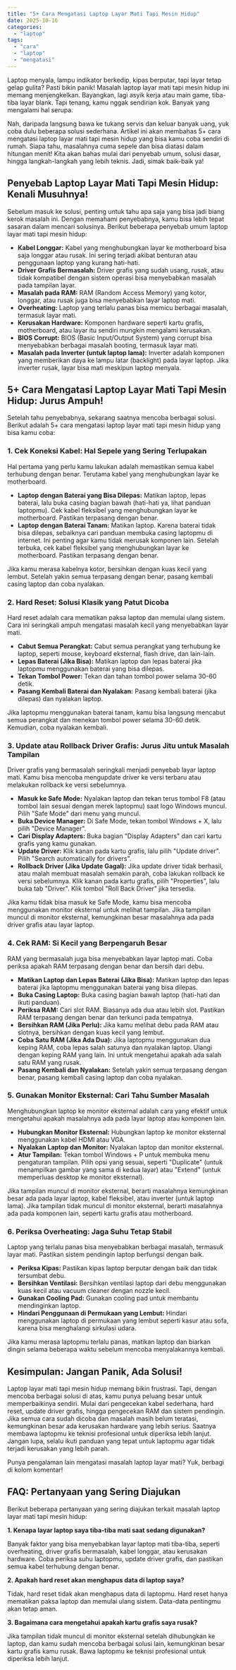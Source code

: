 ```yaml
---
title: "5+ Cara Mengatasi Laptop Layar Mati Tapi Mesin Hidup"
date: 2025-10-16
categories: 
  - "laptop"
tags: 
  - "cara"
  - "laptop"
  - "mengatasi"
---
```


Laptop menyala, lampu indikator berkedip, kipas berputar, tapi layar tetap gelap gulita? Pasti bikin panik! Masalah laptop layar mati tapi mesin hidup ini memang menjengkelkan. Bayangkan, lagi asyik kerja atau main game, tiba-tiba layar blank. Tapi tenang, kamu nggak sendirian kok. Banyak yang mengalami hal serupa.

Nah, daripada langsung bawa ke tukang servis dan keluar banyak uang, yuk coba dulu beberapa solusi sederhana. Artikel ini akan membahas 5+ cara mengatasi laptop layar mati tapi mesin hidup yang bisa kamu coba sendiri di rumah. Siapa tahu, masalahnya cuma sepele dan bisa diatasi dalam hitungan menit! Kita akan bahas mulai dari penyebab umum, solusi dasar, hingga langkah-langkah yang lebih teknis. Jadi, simak baik-baik ya!

## Penyebab Laptop Layar Mati Tapi Mesin Hidup: Kenali Musuhnya!

Sebelum masuk ke solusi, penting untuk tahu apa saja yang bisa jadi biang kerok masalah ini. Dengan memahami penyebabnya, kamu bisa lebih tepat sasaran dalam mencari solusinya. Berikut beberapa penyebab umum laptop layar mati tapi mesin hidup:

- **Kabel Longgar:** Kabel yang menghubungkan layar ke motherboard bisa saja longgar atau rusak. Ini sering terjadi akibat benturan atau penggunaan laptop yang kurang hati-hati.
- **Driver Grafis Bermasalah:** Driver grafis yang sudah usang, rusak, atau tidak kompatibel dengan sistem operasi bisa menyebabkan masalah pada tampilan layar.
- **Masalah pada RAM:** RAM (Random Access Memory) yang kotor, longgar, atau rusak juga bisa menyebabkan layar laptop mati.
- **Overheating:** Laptop yang terlalu panas bisa memicu berbagai masalah, termasuk layar mati.
- **Kerusakan Hardware:** Komponen hardware seperti kartu grafis, motherboard, atau layar itu sendiri mungkin mengalami kerusakan.
- **BIOS Corrupt:** BIOS (Basic Input/Output System) yang corrupt bisa menyebabkan berbagai masalah booting, termasuk layar mati.
- **Masalah pada Inverter (untuk laptop lama):** Inverter adalah komponen yang memberikan daya ke lampu latar (backlight) pada layar laptop. Jika inverter rusak, layar bisa mati meskipun laptop menyala.

## 5+ Cara Mengatasi Laptop Layar Mati Tapi Mesin Hidup: Jurus Ampuh!

Setelah tahu penyebabnya, sekarang saatnya mencoba berbagai solusi. Berikut adalah 5+ cara mengatasi laptop layar mati tapi mesin hidup yang bisa kamu coba:

### 1\. Cek Koneksi Kabel: Hal Sepele yang Sering Terlupakan

Hal pertama yang perlu kamu lakukan adalah memastikan semua kabel terhubung dengan benar. Terutama kabel yang menghubungkan layar ke motherboard.

- **Laptop dengan Baterai yang Bisa Dilepas:** Matikan laptop, lepas baterai, lalu buka casing bagian bawah (hati-hati ya, lihat panduan laptopmu). Cek kabel fleksibel yang menghubungkan layar ke motherboard. Pastikan terpasang dengan benar.
- **Laptop dengan Baterai Tanam:** Matikan laptop. Karena baterai tidak bisa dilepas, sebaiknya cari panduan membuka casing laptopmu di internet. Ini penting agar kamu tidak merusak komponen lain. Setelah terbuka, cek kabel fleksibel yang menghubungkan layar ke motherboard. Pastikan terpasang dengan benar.

Jika kamu merasa kabelnya kotor, bersihkan dengan kuas kecil yang lembut. Setelah yakin semua terpasang dengan benar, pasang kembali casing laptop dan coba nyalakan.

### 2\. Hard Reset: Solusi Klasik yang Patut Dicoba

Hard reset adalah cara mematikan paksa laptop dan memulai ulang sistem. Cara ini seringkali ampuh mengatasi masalah kecil yang menyebabkan layar mati.

- **Cabut Semua Perangkat:** Cabut semua perangkat yang terhubung ke laptop, seperti mouse, keyboard eksternal, flash drive, dan lain-lain.
- **Lepas Baterai (Jika Bisa):** Matikan laptop dan lepas baterai jika laptopmu menggunakan baterai yang bisa dilepas.
- **Tekan Tombol Power:** Tekan dan tahan tombol power selama 30-60 detik.
- **Pasang Kembali Baterai dan Nyalakan:** Pasang kembali baterai (jika dilepas) dan nyalakan laptop.

Jika laptopmu menggunakan baterai tanam, kamu bisa langsung mencabut semua perangkat dan menekan tombol power selama 30-60 detik. Kemudian, coba nyalakan kembali.

### 3\. Update atau Rollback Driver Grafis: Jurus Jitu untuk Masalah Tampilan

Driver grafis yang bermasalah seringkali menjadi penyebab layar laptop mati. Kamu bisa mencoba mengupdate driver ke versi terbaru atau melakukan rollback ke versi sebelumnya.

- **Masuk ke Safe Mode:** Nyalakan laptop dan tekan terus tombol F8 (atau tombol lain sesuai dengan merek laptopmu) saat logo Windows muncul. Pilih "Safe Mode" dari menu yang muncul.
- **Buka Device Manager:** Di Safe Mode, tekan tombol Windows + X, lalu pilih "Device Manager".
- **Cari Display Adapters:** Buka bagian "Display Adapters" dan cari kartu grafis yang kamu gunakan.
- **Update Driver:** Klik kanan pada kartu grafis, lalu pilih "Update driver". Pilih "Search automatically for drivers".
- **Rollback Driver (Jika Update Gagal):** Jika update driver tidak berhasil, atau malah membuat masalah semakin parah, coba lakukan rollback ke versi sebelumnya. Klik kanan pada kartu grafis, pilih "Properties", lalu buka tab "Driver". Klik tombol "Roll Back Driver" jika tersedia.

Jika kamu tidak bisa masuk ke Safe Mode, kamu bisa mencoba menggunakan monitor eksternal untuk melihat tampilan. Jika tampilan muncul di monitor eksternal, kemungkinan besar masalahnya ada pada driver grafis atau layar laptop.

### 4\. Cek RAM: Si Kecil yang Berpengaruh Besar

RAM yang bermasalah juga bisa menyebabkan layar laptop mati. Coba periksa apakah RAM terpasang dengan benar dan bersih dari debu.

- **Matikan Laptop dan Lepas Baterai (Jika Bisa):** Matikan laptop dan lepas baterai jika laptopmu menggunakan baterai yang bisa dilepas.
- **Buka Casing Laptop:** Buka casing bagian bawah laptop (hati-hati dan ikuti panduan).
- **Periksa RAM:** Cari slot RAM. Biasanya ada dua atau lebih slot. Pastikan RAM terpasang dengan benar dan terkunci pada tempatnya.
- **Bersihkan RAM (Jika Perlu):** Jika kamu melihat debu pada RAM atau slotnya, bersihkan dengan kuas kecil yang lembut.
- **Coba Satu RAM (Jika Ada Dua):** Jika laptopmu menggunakan dua keping RAM, coba lepas salah satunya dan nyalakan laptop. Ulangi dengan keping RAM yang lain. Ini untuk mengetahui apakah ada salah satu RAM yang rusak.
- **Pasang Kembali dan Nyalakan:** Setelah yakin semua terpasang dengan benar, pasang kembali casing laptop dan coba nyalakan.

### 5\. Gunakan Monitor Eksternal: Cari Tahu Sumber Masalah

Menghubungkan laptop ke monitor eksternal adalah cara yang efektif untuk mengetahui apakah masalahnya ada pada layar laptop atau komponen lain.

- **Hubungkan Monitor Eksternal:** Hubungkan laptop ke monitor eksternal menggunakan kabel HDMI atau VGA.
- **Nyalakan Laptop dan Monitor:** Nyalakan laptop dan monitor eksternal.
- **Atur Tampilan:** Tekan tombol Windows + P untuk membuka menu pengaturan tampilan. Pilih opsi yang sesuai, seperti "Duplicate" (untuk menampilkan gambar yang sama di kedua layar) atau "Extend" (untuk memperluas desktop ke monitor eksternal).

Jika tampilan muncul di monitor eksternal, berarti masalahnya kemungkinan besar ada pada layar laptop, kabel fleksibel, atau inverter (untuk laptop lama). Jika tampilan tidak muncul di monitor eksternal, berarti masalahnya ada pada komponen lain, seperti kartu grafis atau motherboard.

### 6\. Periksa Overheating: Jaga Suhu Tetap Stabil

Laptop yang terlalu panas bisa menyebabkan berbagai masalah, termasuk layar mati. Pastikan sistem pendingin laptop berfungsi dengan baik.

- **Periksa Kipas:** Pastikan kipas laptop berputar dengan baik dan tidak tersumbat debu.
- **Bersihkan Ventilasi:** Bersihkan ventilasi laptop dari debu menggunakan kuas kecil atau vacuum cleaner dengan nozzle kecil.
- **Gunakan Cooling Pad:** Gunakan cooling pad untuk membantu mendinginkan laptop.
- **Hindari Penggunaan di Permukaan yang Lembut:** Hindari menggunakan laptop di permukaan yang lembut seperti kasur atau sofa, karena bisa menghalangi sirkulasi udara.

Jika kamu merasa laptopmu terlalu panas, matikan laptop dan biarkan dingin selama beberapa waktu sebelum mencoba menyalakannya kembali.

## Kesimpulan: Jangan Panik, Ada Solusi!

Laptop layar mati tapi mesin hidup memang bikin frustrasi. Tapi, dengan mencoba berbagai solusi di atas, kamu punya peluang besar untuk memperbaikinya sendiri. Mulai dari pengecekan kabel sederhana, hard reset, update driver grafis, hingga pengecekan RAM dan sistem pendingin. Jika semua cara sudah dicoba dan masalah masih belum teratasi, kemungkinan besar ada kerusakan hardware yang lebih serius. Saatnya membawa laptopmu ke teknisi profesional untuk diperiksa lebih lanjut. Jangan lupa, selalu ikuti panduan yang tepat untuk laptopmu agar tidak terjadi kerusakan yang lebih parah.

Punya pengalaman lain mengatasi masalah laptop layar mati? Yuk, berbagi di kolom komentar!

## FAQ: Pertanyaan yang Sering Diajukan

Berikut beberapa pertanyaan yang sering diajukan terkait masalah laptop layar mati tapi mesin hidup:

**1\. Kenapa layar laptop saya tiba-tiba mati saat sedang digunakan?**

Banyak faktor yang bisa menyebabkan layar laptop mati tiba-tiba, seperti overheating, driver grafis bermasalah, kabel longgar, atau kerusakan hardware. Coba periksa suhu laptopmu, update driver grafis, dan pastikan semua kabel terhubung dengan benar.

**2\. Apakah hard reset akan menghapus data di laptop saya?**

Tidak, hard reset tidak akan menghapus data di laptopmu. Hard reset hanya mematikan paksa laptop dan memulai ulang sistem. Data-data pentingmu akan tetap aman.

**3\. Bagaimana cara mengetahui apakah kartu grafis saya rusak?**

Jika tampilan tidak muncul di monitor eksternal setelah dihubungkan ke laptop, dan kamu sudah mencoba berbagai solusi lain, kemungkinan besar kartu grafis kamu rusak. Bawa laptopmu ke teknisi profesional untuk diperiksa lebih lanjut.
